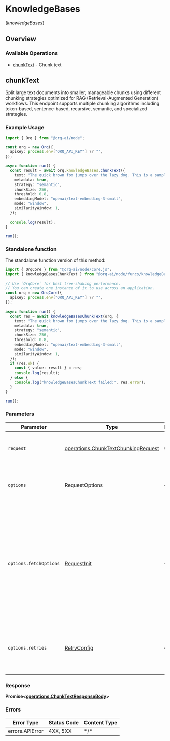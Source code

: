# KnowledgeBases
(*knowledgeBases*)

## Overview

### Available Operations

* [chunkText](#chunktext) - Chunk text

## chunkText

Split large text documents into smaller, manageable chunks using different chunking strategies optimized for RAG (Retrieval-Augmented Generation) workflows. This endpoint supports multiple chunking algorithms including token-based, sentence-based, recursive, semantic, and specialized strategies.

### Example Usage

```typescript
import { Orq } from "@orq-ai/node";

const orq = new Orq({
  apiKey: process.env["ORQ_API_KEY"] ?? "",
});

async function run() {
  const result = await orq.knowledgeBases.chunkText({
    text: "The quick brown fox jumps over the lazy dog. This is a sample text that will be chunked into smaller pieces. Each chunk will maintain context while respecting the maximum chunk size.",
    metadata: true,
    strategy: "semantic",
    chunkSize: 256,
    threshold: 0.8,
    embeddingModel: "openai/text-embedding-3-small",
    mode: "window",
    similarityWindow: 1,
  });

  console.log(result);
}

run();
```

### Standalone function

The standalone function version of this method:

```typescript
import { OrqCore } from "@orq-ai/node/core.js";
import { knowledgeBasesChunkText } from "@orq-ai/node/funcs/knowledgeBasesChunkText.js";

// Use `OrqCore` for best tree-shaking performance.
// You can create one instance of it to use across an application.
const orq = new OrqCore({
  apiKey: process.env["ORQ_API_KEY"] ?? "",
});

async function run() {
  const res = await knowledgeBasesChunkText(orq, {
    text: "The quick brown fox jumps over the lazy dog. This is a sample text that will be chunked into smaller pieces. Each chunk will maintain context while respecting the maximum chunk size.",
    metadata: true,
    strategy: "semantic",
    chunkSize: 256,
    threshold: 0.8,
    embeddingModel: "openai/text-embedding-3-small",
    mode: "window",
    similarityWindow: 1,
  });
  if (res.ok) {
    const { value: result } = res;
    console.log(result);
  } else {
    console.log("knowledgeBasesChunkText failed:", res.error);
  }
}

run();
```

### Parameters

| Parameter                                                                                                                                                                      | Type                                                                                                                                                                           | Required                                                                                                                                                                       | Description                                                                                                                                                                    |
| ------------------------------------------------------------------------------------------------------------------------------------------------------------------------------ | ------------------------------------------------------------------------------------------------------------------------------------------------------------------------------ | ------------------------------------------------------------------------------------------------------------------------------------------------------------------------------ | ------------------------------------------------------------------------------------------------------------------------------------------------------------------------------ |
| `request`                                                                                                                                                                      | [operations.ChunkTextChunkingRequest](../../models/operations/chunktextchunkingrequest.md)                                                                                     | :heavy_check_mark:                                                                                                                                                             | The request object to use for the request.                                                                                                                                     |
| `options`                                                                                                                                                                      | RequestOptions                                                                                                                                                                 | :heavy_minus_sign:                                                                                                                                                             | Used to set various options for making HTTP requests.                                                                                                                          |
| `options.fetchOptions`                                                                                                                                                         | [RequestInit](https://developer.mozilla.org/en-US/docs/Web/API/Request/Request#options)                                                                                        | :heavy_minus_sign:                                                                                                                                                             | Options that are passed to the underlying HTTP request. This can be used to inject extra headers for examples. All `Request` options, except `method` and `body`, are allowed. |
| `options.retries`                                                                                                                                                              | [RetryConfig](../../lib/utils/retryconfig.md)                                                                                                                                  | :heavy_minus_sign:                                                                                                                                                             | Enables retrying HTTP requests under certain failure conditions.                                                                                                               |

### Response

**Promise\<[operations.ChunkTextResponseBody](../../models/operations/chunktextresponsebody.md)\>**

### Errors

| Error Type      | Status Code     | Content Type    |
| --------------- | --------------- | --------------- |
| errors.APIError | 4XX, 5XX        | \*/\*           |